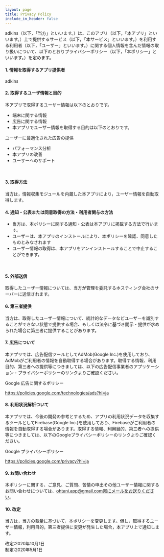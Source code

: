 ```yaml
---
layout: page
title: Privacy Policy
include_in_header: false
---
```


adkins（以下，「当方」といいます。）は、このアプリ（以下，「本アプリ」といいます。）上で提供するサービス（以下，「本サービス」といいます。）を利用する利用者（以下，「ユーザー」といいます。）に関する個人情報を含んだ情報の取り扱いについて、以下のとおりプライバシーポリシー（以下，「本ポリシー」といいます。）を定めます。


#### 1. 情報を取得するアプリ提供者
adkins
<br>

#### 2. 取得するユーザ情報と目的
本アプリで取得するユーザー情報は以下のとおりです。

- 端末に関する情報
- 広告に関する情報
- 本アプリでユーザー情報を取得する目的は以下のとおりです。

ユーザーに最適化された広告の提供
- パフォーマンス分析
- 本アプリの改善
- ユーザーへのサポート
<br>

#### 3. 取得方法
当方は，情報収集モジュールを内蔵した本アプリにより，ユーザー情報を自動取得します。
<br>

#### 4. 通知・公表または同意取得の方法・利用者関与の方法
- 当方は、本ポリシーに関する通知・公表は本アプリに掲載する方法で行います。
- ユーザーは、本アプリのインストールにより、本ポリシーを確認、同意したものとみなされます
- ユーザー情報の取得は、本アプリをアンインストールすることで中止することができます。
<br>

#### 5. 外部送信
取得したユーザー情報については、当方が管理を委託するホスティング会社のサーバーに送信されます。
<br>

#### 6. 第三者提供
当方は、取得したユーザー情報について、統計的なデータなどユーザーを識別することができない状態で提供する場合、もしくは法令に基づき開示・提供が求められた場合に第三者に提供することがあります。
<br>

#### 7. 広告について
本アプリでは、広告配信ツールとしてAdMob(Google Inc.)を使用しており、AdMobがご利用者の情報を自動取得する場合があります。取得する情報、利用目的、第三者への提供等につきましては、以下の広告配信事業者のアプリケーション・プライバシーポリシーのリンクよりご確認ください。

Google 広告に関するポリシー

https://policies.google.com/technologies/ads?hl=ja
<br>

#### 8. 利用状況解析ついて
本アプリでは、今後の開発の参考とするため、アプリの利用状況データを収集するツールとしてFirebase(Google Inc.)を使用しており、Firebaseがご利用者の情報を自動取得する場合があります。取得する情報、利用目的、第三者への提供等につきましては、以下のGoogleプライバシーポリシーのリンクよりご確認ください。

Google プライバシーポリシー

https://policies.google.com/privacy?hl=ja
<br>

#### 9. お問い合わせ
本ポリシーに関する、ご意見、ご質問、苦情の申出その他ユーザー情報に関するお問い合わせについては、ohtani.app@gmail.com宛にメールをお送りください。
<br>

#### 10. 改定
当方は，当方の裁量に基づいて，本ポリシーを変更します。但し，取得するユーザー情報，利用目的，第三者提供に変更が発生した場合，本アプリ上で通知します。
<br>

改定:2020年10月1日
<br>
制定:2020年5月1日
